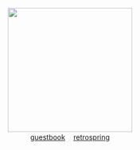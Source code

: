<p align="center">
  <img src="https://i.ibb.co/HC6pvHP/Screenshot-2024-05-22-at-7-07-25-PM.png" height=250>
  <br><a href="https://users.smartgb.com/g/g.php?a=s&i=g19-01322-8a">guestbook</a>ㅤ <a href="https://retrospring.net/Lacerate">retrospring</a>
</p>
